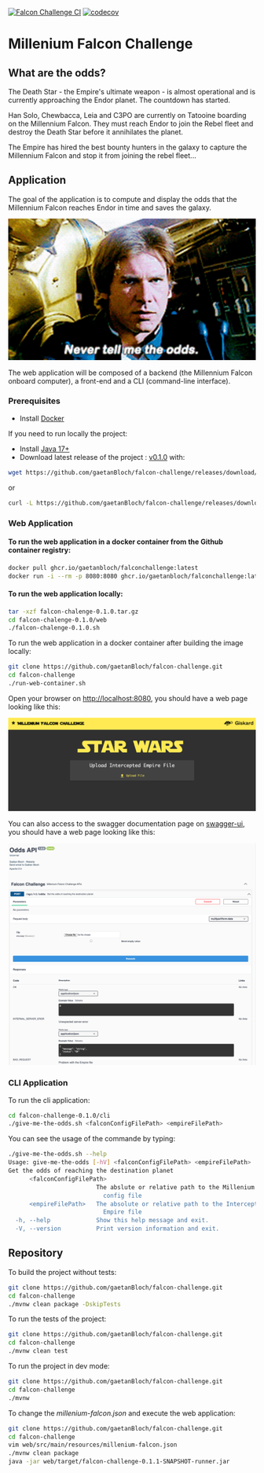[![Falcon Challenge CI](https://github.com/gaetanBloch/falcon-challenge/actions/workflows/workflow.yml/badge.svg)](https://github.com/gaetanBloch/falcon-challenge/actions)
[![codecov](https://codecov.io/gh/gaetanBloch/falcon-challenge/branch/main/graph/badge.svg?token=FzhPJc8wa3)](https://codecov.io/gh/gaetanBloch/falcon-challenge)

# Millenium Falcon Challenge

## What are the odds?

The Death Star - the Empire's ultimate weapon - is almost operational and is currently approaching the Endor planet. The countdown has started.

Han Solo, Chewbacca, Leia and C3PO are currently on Tatooine boarding on the Millennium Falcon. They must reach Endor to join the Rebel fleet and destroy the Death Star before it annihilates the planet.

The Empire has hired the best bounty hunters in the galaxy to capture the Millennium Falcon and stop it from joining the rebel fleet...

## Application

The goal of the application is to compute and display the odds that the Millennium Falcon reaches Endor in time and saves the galaxy.

![Never tell me the odds](resources/never-tell-me-the-odds.gif)

The web application will be composed of a backend (the Millennium Falcon onboard computer), a front-end and a CLI (command-line interface).

### Prerequisites

- Install [Docker](https://www.docker.com/)

If you need to run locally the project:
- Install [Java 17+](https://jdk.java.net/archive/)
- Download latest release of the project : [v0.1.0](https://github.com/gaetanBloch/falcon-challenge/releases/download/v0.1.0/falcon-challenge-0.1.0.tar.gz) with:

```sh
wget https://github.com/gaetanBloch/falcon-challenge/releases/download/v0.1.0/falcon-challenge-0.1.0.tar.gz
```

or

```sh
curl -L https://github.com/gaetanBloch/falcon-challenge/releases/download/v0.1.0/falcon-challenge-0.1.0.tar.gz
```

### Web Application

#### To run the web application in a docker container from the Github container registry:

```sh
docker pull ghcr.io/gaetanbloch/falconchallenge:latest
docker run -i --rm -p 8080:8080 ghcr.io/gaetanbloch/falconchallenge:latest
```

#### To run the web application locally:

```sh
tar -xzf falcon-chalenge-0.1.0.tar.gz
cd falcon-chalenge-0.1.0/web
./falcon-chalenge-0.1.0.sh
```

To run the web application in a docker container after building the image locally:

```sh
git clone https://github.com/gaetanBloch/falcon-challenge.git
cd falcon-challenge
./run-web-container.sh
```

Open your browser on [http://localhost:8080](http://localhost:8080), you should have a web page looking like this:

![UI](resources/ui.png)

You can also access to the swagger documentation page on [swagger-ui](http://localhost:8080/q/swagger-ui), you should have a web page looking like this:

![UI](resources/swagger-ui.png)

### CLI Application

To run the cli application:

```sh
cd falcon-challenge-0.1.0/cli
./give-me-the-odds.sh <falconConfigFilePath> <empireFilePath>
```

You can see the usage of the commande by typing:

```sh
./give-me-the-odds.sh --help
Usage: give-me-the-odds [-hV] <falconConfigFilePath> <empireFilePath>
Get the odds of reaching the destination planet
      <falconConfigFilePath>
                         The abslute or relative path to the Millenium Falcon's
                           config file
      <empireFilePath>   The absolute or relative path to the Intercepted
                           Empire file
  -h, --help             Show this help message and exit.
  -V, --version          Print version information and exit.
```

## Repository

To build the project without tests:

```sh
git clone https://github.com/gaetanBloch/falcon-challenge.git
cd falcon-challenge
./mvnw clean package -DskipTests
```

To run the tests of the project:

```sh
git clone https://github.com/gaetanBloch/falcon-challenge.git
cd falcon-challenge
./mvnw clean test
```

To run the project in dev mode:

```sh
git clone https://github.com/gaetanBloch/falcon-challenge.git
cd falcon-challenge
./mvnw
```

To change the *millenium-falcon.json* and execute the web application:

```sh
git clone https://github.com/gaetanBloch/falcon-challenge.git
cd falcon-challenge
vim web/src/main/resources/millenium-falcon.json
./mvnw clean package
java -jar web/target/falcon-challenge-0.1.1-SNAPSHOT-runner.jar
```
